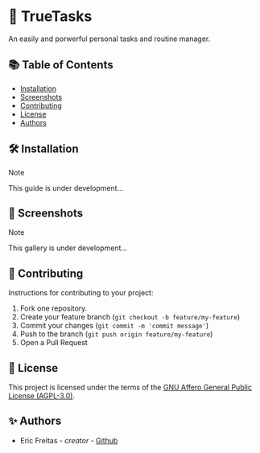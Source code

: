 # 🌟 TrueTasks

An easily and porwerful personal tasks and routine manager.

## 📚 Table of Contents
- [Installation](#🛠-installation)
- [Screenshots](#🚀-screenshots)
- [Contributing](#🤝-contributing)
- [License](#📜-license)
- [Authors](#✨-authors)

## 🛠 Installation

> [!NOTE]
> This guide is under development...

## 🚀 Screenshots

> [!NOTE]
> This gallery is under development...

## 🤝 Contributing

Instructions for contributing to your project:
1. Fork one repository.
2. Create your feature branch (`git checkout -b feature/my-feature`)
3. Commit your changes (`git commit -m 'commit message'`)
4. Push to the branch (`git push origin feature/my-feature`)
5. Open a Pull Request

## 📜 License

This project is licensed under the terms of the [GNU Affero General Public License (AGPL-3.0)](https://www.gnu.org/licenses/agpl-3.0.en.html).

## ✨ Authors

- Eric Freitas - *creator* - [Github](https://github.com/freitaseric)

